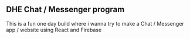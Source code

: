 ## DHE Chat / Messenger program

This is a fun one day build where i wanna try to make a Chat / Messenger app / website using React and Firebase
